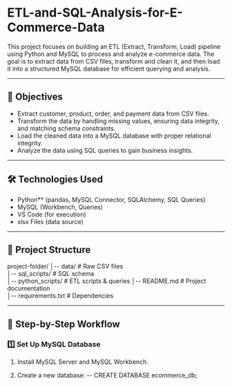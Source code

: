 # ETL-and-SQL-Analysis-for-E-Commerce-Data

This project focuses on building an ETL (Extract, Transform, Load) pipeline using Python and MySQL to process and analyze e-commerce data. 
The goal is to extract data from CSV files, transform and clean it, and then load it into a structured MySQL database for efficient querying and analysis.

---
## 🎯 Objectives
 - Extract customer, product, order, and payment data from CSV files.
 - Transform the data by handling missing values, ensuring data integrity, and matching schema constraints.
 - Load the cleaned data into a MySQL database with proper relational integrity.
 - Analyze the data using SQL queries to gain business insights.

---

## 🛠 Technologies Used
- Python** (pandas, MySQL Connector, SQLAlchemy, SQL Queries)
- MySQL (Workbench, Queries)
- VS Code (for execution)
- xlsx Files (data source)

---
## 📂 Project Structure
project-folder/
│-- data/                # Raw CSV files  
│-- sql_scripts/         # SQL schema  
│-- python_scripts/      # ETL scripts & queries 
│-- README.md            # Project documentation  
│-- requirements.txt     # Dependencies  

---

## 🔄 Step-by-Step Workflow
### 1️⃣ Set Up MySQL Database

1. Install MySQL Server and MySQL Workbench.
   
2. Create a new database:
   -- CREATE DATABASE ecommerce_db;


  

